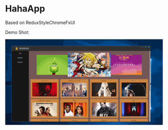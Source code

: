 # HahaApp
Based on ReduxStyleChromeFxUI

Demo Shot:

![demo shot](https://github.com/jiahengaa/HahaApp/blob/master/HahaApp/HahaApp/Img/hahapp.gif)
